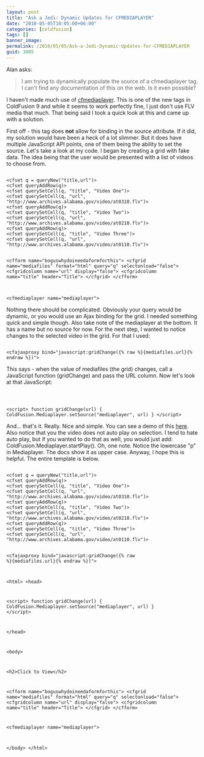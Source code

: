 ```yaml
---
layout: post
title: "Ask a Jedi: Dynamic Updates for CFMEDIAPLAYER"
date: "2010-05-05T10:05:00+06:00"
categories: [coldfusion]
tags: []
banner_image: 
permalink: /2010/05/05/Ask-a-Jedi-Dynamic-Updates-for-CFMEDIAPLAYER
guid: 3805
---
```


Alan asks:
<p>
<blockquote>
I am trying to dynamically populate the source of a cfmediaplayer tag. I can't find any documentation of this on the web.  Is it even possible?
</blockquote>
<!--more-->
<p>
I haven't made much use of <a href="http://help.adobe.com/en_US/ColdFusion/9.0/CFMLRef/WSE66DB0CD-E16D-49e7-AAEE-F51F9580554E.html">cfmediaplayer</a>. This is one of the new tags in ColdFusion 9 and while it seems to work perfectly fine, I just don't use FLV media that much. That being said I took a quick look at this and came up with a solution.
<p>
First off - this tag does <b>not</b> allow for binding in the source attribute. If it did, my solution would have been a heck of a lot slimmer. But it does have multiple JavaScript API points, one of them being the ability to set the source. Let's take a look at my code. I began by creating a grid with fake data. The idea being that the user would be presented with a list of videos to choose from.
<p>
<code>
&lt;cfset q = queryNew("title,url")&gt;
&lt;cfset queryAddRow(q)&gt;
&lt;cfset querySetCell(q, "title", "Video One")&gt;
&lt;cfset querySetCell(q, "url", "http://www.archives.alabama.gov/video/at0310.flv")&gt;
&lt;cfset queryAddRow(q)&gt;
&lt;cfset querySetCell(q, "title", "Video Two")&gt;
&lt;cfset querySetCell(q, "url", "http://www.archives.alabama.gov/video/at0210.flv")&gt;
&lt;cfset queryAddRow(q)&gt;
&lt;cfset querySetCell(q, "title", "Video Three")&gt;
&lt;cfset querySetCell(q, "url", "http://www.archives.alabama.gov/video/at0110.flv")&gt;

&lt;cfform name="boguswhydoineedaformforthis"&gt;
&lt;cfgrid name="mediafiles" format="html" query="q" selectonload="false"&gt;
	&lt;cfgridcolumn name="url" display="false"&gt;
	&lt;cfgridcolumn name="title" header="Title"&gt;
&lt;/cfgrid&gt;
&lt;/cfform&gt;

&lt;cfmediaplayer name="mediaplayer"&gt;
</code>
<p>
Nothing there should be complicated. Obviously your query would be dynamic, or you would use an Ajax binding for the grid. I needed something quick and simple though. Also take note of the mediaplayer at the bottom. It has a name but no source for now. For the next step, I wanted to notice changes to the selected video in the grid. For that I used:
<p>
<code>
&lt;cfajaxproxy bind="javascript:gridChange({% raw %}{mediafiles.url}{% endraw %})"&gt;
</code>
<p>
This says - when the value of mediafiles (the grid) changes, call a JavaScript function (gridChange) and pass the URL column. Now let's look at that JavaScript:
<p>
<code>

&lt;script&gt;
function gridChange(url) {
	ColdFusion.Mediaplayer.setSource("mediaplayer", url)
}
&lt;/script&gt;
</code>
<p>

And... that's it. Really. Nice and simple. You can see a demo of this <a href="http://www.raymondcamden.com/demos/may52010/test3.cfm">here</a>. Also notice that you the video does not auto play on selection. I tend to hate auto play, but if you wanted to do that as well, you would just add: ColdFusion.Mediaplayer.startPlay(). Oh, one note. Notice the lowercase "p" in Mediaplayer. The docs show it as upper case. Anyway, I hope this is helpful. The entire template is below.

<p>

<code>
&lt;cfset q = queryNew("title,url")&gt;
&lt;cfset queryAddRow(q)&gt;
&lt;cfset querySetCell(q, "title", "Video One")&gt;
&lt;cfset querySetCell(q, "url", "http://www.archives.alabama.gov/video/at0310.flv")&gt;
&lt;cfset queryAddRow(q)&gt;
&lt;cfset querySetCell(q, "title", "Video Two")&gt;
&lt;cfset querySetCell(q, "url", "http://www.archives.alabama.gov/video/at0210.flv")&gt;
&lt;cfset queryAddRow(q)&gt;
&lt;cfset querySetCell(q, "title", "Video Three")&gt;
&lt;cfset querySetCell(q, "url", "http://www.archives.alabama.gov/video/at0110.flv")&gt;

&lt;cfajaxproxy bind="javascript:gridChange({% raw %}{mediafiles.url}{% endraw %})"&gt;

&lt;html&gt;
&lt;head&gt;

&lt;script&gt;
function gridChange(url) {
	ColdFusion.Mediaplayer.setSource("mediaplayer", url)
}
&lt;/script&gt;

&lt;/head&gt;

&lt;body&gt;

&lt;h2&gt;Click to View&lt;/h2&gt;

&lt;cfform name="boguswhydoineedaformforthis"&gt;
&lt;cfgrid name="mediafiles" format="html" query="q" selectonload="false"&gt;
	&lt;cfgridcolumn name="url" display="false"&gt;
	&lt;cfgridcolumn name="title" header="Title"&gt;
&lt;/cfgrid&gt;
&lt;/cfform&gt;

&lt;cfmediaplayer name="mediaplayer"&gt;

&lt;/body&gt;
&lt;/html&gt;
</code>